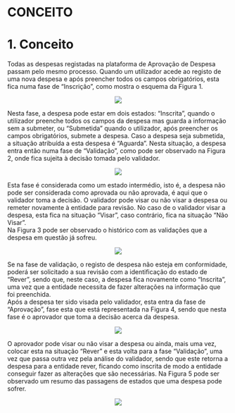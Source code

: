 # CONCEITO


<a name="conceito"></a>

# 1. Conceito

Todas as despesas registadas na plataforma de Aprovação de Despesa passam pelo mesmo processo. Quando um utilizador acede ao registo de uma nova despesa e após preencher todos os campos obrigatórios, esta fica numa fase de “Inscrição”, como mostra o esquema da Figura 1.


<div style="text-align:center"><img src ="https://spmssigef.github.io/pages/img/logos/img1.png" /></div>



Nesta fase, a despesa pode estar em dois estados: “Inscrita”, quando o utilizador preenche todos os campos da despesa mas guarda a informação sem a submeter, ou “Submetida” quando o utilizador, após preencher os campos obrigatórios, submete a despesa. Caso a despesa seja submetida, a situação atribuída a esta despesa é “Aguarda”.
Nesta situação, a despesa entra então numa fase de “Validação”, como pode ser observado na Figura 2, onde fica sujeita à decisão tomada pelo validador.


<div style="text-align:center"><img src ="https://spmssigef.github.io/pages/img/logos/img2.png" /></div>


Esta fase é considerada como um estado intermédio, isto é, a despesa não pode ser considerada como aprovada ou não aprovada, é aqui que o validador toma a decisão.
O validador pode visar ou não visar a despesa ou remeter novamente à entidade para revisão. No caso de o validador visar a despesa, esta fica na situação “Visar”, caso contrário, fica na situação “Não Visar”.  
Na Figura 3 pode ser observado o histórico com as validações que a despesa em questão já sofreu.


<div style="text-align:center"><img src ="https://spmssigef.github.io/pages/img/logos/img3.jpg" /></div>


Se na fase de validação, o registo de despesa não esteja em conformidade, poderá ser solicitado a sua revisão com a identificação do estado de “Rever”, sendo que, neste caso, a despesa fica novamente como “Inscrita”, uma vez que a entidade necessita de fazer alterações na informação que foi preenchida.  
Após a despesa ter sido visada pelo validador, esta entra da fase de “Aprovação”, fase esta que está representada na Figura 4, sendo que nesta fase é o aprovador que toma a decisão acerca da despesa.


<div style="text-align:center"><img src ="https://spmssigef.github.io/pages/img/logos/img4.png" /></div>


O aprovador pode visar ou não visar a despesa ou ainda, mais uma vez, colocar esta na situação “Rever” e esta volta para a fase “Validação”, uma vez que passa outra vez pela análise do validador, sendo que este retorna a despesa para a entidade rever, ficando como inscrita de modo a entidade conseguir fazer as alterações que são necessárias. Na Figura 5 pode ser observado um resumo das passagens de estados que uma despesa pode sofrer.


<div style="text-align:center"><img src ="https://spmssigef.github.io/pages/img/logos/img5.png" /></div>


<a name="conceito"></a>
